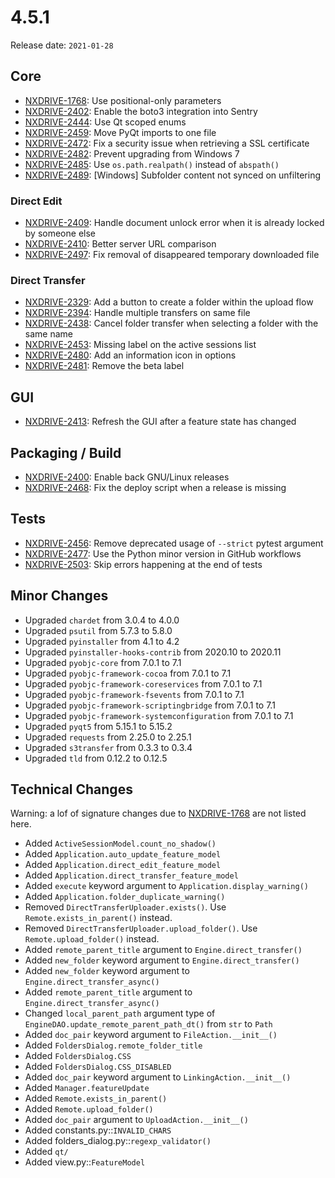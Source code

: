 # 4.5.1

Release date: `2021-01-28`

## Core

- [NXDRIVE-1768](https://jira.nuxeo.com/browse/NXDRIVE-1768): Use positional-only parameters
- [NXDRIVE-2402](https://jira.nuxeo.com/browse/NXDRIVE-2402): Enable the boto3 integration into Sentry
- [NXDRIVE-2444](https://jira.nuxeo.com/browse/NXDRIVE-2444): Use Qt scoped enums
- [NXDRIVE-2459](https://jira.nuxeo.com/browse/NXDRIVE-2459): Move PyQt imports to one file
- [NXDRIVE-2472](https://jira.nuxeo.com/browse/NXDRIVE-2472): Fix a security issue when retrieving a SSL certificate
- [NXDRIVE-2482](https://jira.nuxeo.com/browse/NXDRIVE-2482): Prevent upgrading from Windows 7
- [NXDRIVE-2485](https://jira.nuxeo.com/browse/NXDRIVE-2485): Use `os.path.realpath()` instead of `abspath()`
- [NXDRIVE-2489](https://jira.nuxeo.com/browse/NXDRIVE-2489): [Windows] Subfolder content not synced on unfiltering

### Direct Edit

- [NXDRIVE-2409](https://jira.nuxeo.com/browse/NXDRIVE-2409): Handle document unlock error when it is already locked by someone else
- [NXDRIVE-2410](https://jira.nuxeo.com/browse/NXDRIVE-2410): Better server URL comparison
- [NXDRIVE-2497](https://jira.nuxeo.com/browse/NXDRIVE-2497): Fix removal of disappeared temporary downloaded file

### Direct Transfer

- [NXDRIVE-2329](https://jira.nuxeo.com/browse/NXDRIVE-2329): Add a button to create a folder within the upload flow
- [NXDRIVE-2394](https://jira.nuxeo.com/browse/NXDRIVE-2394): Handle multiple transfers on same file
- [NXDRIVE-2438](https://jira.nuxeo.com/browse/NXDRIVE-2438): Cancel folder transfer when selecting a folder with the same name
- [NXDRIVE-2453](https://jira.nuxeo.com/browse/NXDRIVE-2453): Missing label on the active sessions list
- [NXDRIVE-2480](https://jira.nuxeo.com/browse/NXDRIVE-2480): Add an information icon in options
- [NXDRIVE-2481](https://jira.nuxeo.com/browse/NXDRIVE-2481): Remove the beta label

## GUI

- [NXDRIVE-2413](https://jira.nuxeo.com/browse/NXDRIVE-2413): Refresh the GUI after a feature state has changed

## Packaging / Build

- [NXDRIVE-2400](https://jira.nuxeo.com/browse/NXDRIVE-2400): Enable back GNU/Linux releases
- [NXDRIVE-2468](https://jira.nuxeo.com/browse/NXDRIVE-2468): Fix the deploy script when a release is missing

## Tests

- [NXDRIVE-2456](https://jira.nuxeo.com/browse/NXDRIVE-2456): Remove deprecated usage of `--strict` pytest argument
- [NXDRIVE-2477](https://jira.nuxeo.com/browse/NXDRIVE-2477): Use the Python minor version in GitHub workflows
- [NXDRIVE-2503](https://jira.nuxeo.com/browse/NXDRIVE-2503): Skip errors happening at the end of tests

## Minor Changes

- Upgraded `chardet` from 3.0.4 to 4.0.0
- Upgraded `psutil` from 5.7.3 to 5.8.0
- Upgraded `pyinstaller` from 4.1 to 4.2
- Upgraded `pyinstaller-hooks-contrib` from 2020.10 to 2020.11
- Upgraded `pyobjc-core` from 7.0.1 to 7.1
- Upgraded `pyobjc-framework-cocoa` from 7.0.1 to 7.1
- Upgraded `pyobjc-framework-coreservices` from 7.0.1 to 7.1
- Upgraded `pyobjc-framework-fsevents` from 7.0.1 to 7.1
- Upgraded `pyobjc-framework-scriptingbridge` from 7.0.1 to 7.1
- Upgraded `pyobjc-framework-systemconfiguration` from 7.0.1 to 7.1
- Upgraded `pyqt5` from 5.15.1 to 5.15.2
- Upgraded `requests` from 2.25.0 to 2.25.1
- Upgraded `s3transfer` from 0.3.3 to 0.3.4
- Upgraded `tld` from 0.12.2 to 0.12.5

## Technical Changes

Warning: a lof of signature changes due to [NXDRIVE-1768](https://jira.nuxeo.com/browse/NXDRIVE-1768) are not listed here.

- Added `ActiveSessionModel.count_no_shadow()`
- Added `Application.auto_update_feature_model`
- Added `Application.direct_edit_feature_model`
- Added `Application.direct_transfer_feature_model`
- Added `execute` keyword argument to `Application.display_warning()`
- Added `Application.folder_duplicate_warning()`
- Removed `DirectTransferUploader.exists()`. Use `Remote.exists_in_parent()` instead.
- Removed `DirectTransferUploader.upload_folder()`. Use `Remote.upload_folder()` instead.
- Added `remote_parent_title` argument to `Engine.direct_transfer()`
- Added `new_folder` keyword argument to `Engine.direct_transfer()`
- Added `new_folder` keyword argument to `Engine.direct_transfer_async()`
- Added `remote_parent_title` argument to `Engine.direct_transfer_async()`
- Changed `local_parent_path` argument type of `EngineDAO.update_remote_parent_path_dt()` from `str` to `Path`
- Added `doc_pair` keyword argument to `FileAction.__init__()`
- Added `FoldersDialog.remote_folder_title`
- Added `FoldersDialog.CSS`
- Added `FoldersDialog.CSS_DISABLED`
- Added `doc_pair` keyword argument to `LinkingAction.__init__()`
- Added `Manager.featureUpdate`
- Added `Remote.exists_in_parent()`
- Added `Remote.upload_folder()`
- Added `doc_pair` argument to `UploadAction.__init__()`
- Added constants.py::`INVALID_CHARS `
- Added folders_dialog.py::`regexp_validator()`
- Added `qt/`
- Added view.py::`FeatureModel`

